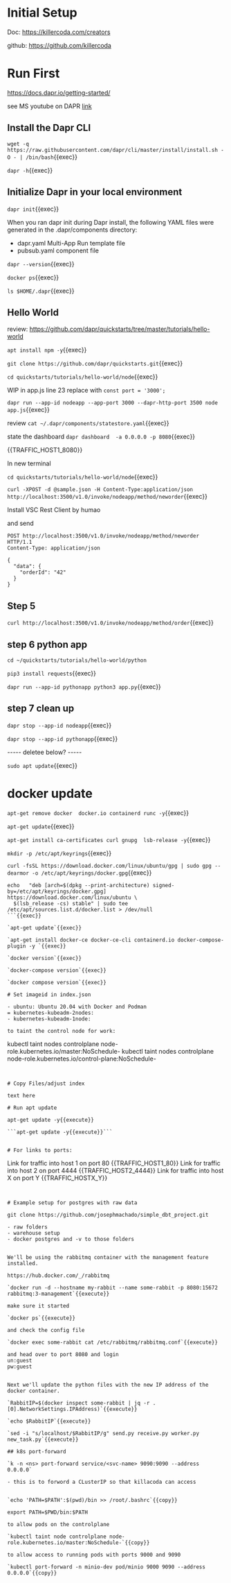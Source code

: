 
# Initial Setup

Doc: https://killercoda.com/creators

github: https://github.com/killercoda

# Run First

https://docs.dapr.io/getting-started/

see MS youtube on DAPR [link](https://www.youtube.com/watch?v=nK8Ss2UMAxc)

## Install the Dapr CLI

`wget -q https://raw.githubusercontent.com/dapr/cli/master/install/install.sh -O - | /bin/bash`{{exec}}

`dapr -h`{{exec}}



## Initialize Dapr in your local environment

`dapr init`{{exec}}

When you ran dapr init during Dapr install, the following YAML files were generated in the .dapr/components directory:

- dapr.yaml Multi-App Run template file
- pubsub.yaml component file

`dapr --version`{{exec}}

`docker ps`{{exec}}

`ls $HOME/.dapr`{{exec}}

## Hello World

review: https://github.com/dapr/quickstarts/tree/master/tutorials/hello-world

`apt install npm -y`{{exec}}

`git clone https://github.com/dapr/quickstarts.git`{{exec}}

`cd quickstarts/tutorials/hello-world/node`{{exec}}

WIP in app.js line 23 replace with `const port = '3000';`

`dapr run --app-id nodeapp --app-port 3000 --dapr-http-port 3500 node app.js`{{exec}}

review `cat ~/.dapr/components/statestore.yaml`{{exec}}


state the dashboard `dapr dashboard  -a 0.0.0.0 -p 8080`{{exec}}

{{TRAFFIC_HOST1_8080}}

In new terminal

`cd quickstarts/tutorials/hello-world/node`{{exec}}

`curl -XPOST -d @sample.json -H Content-Type:application/json http://localhost:3500/v1.0/invoke/nodeapp/method/neworder`{{exec}}

Install VSC Rest Client  by humao

and send

```
POST http://localhost:3500/v1.0/invoke/nodeapp/method/neworder HTTP/1.1
Content-Type: application/json

{
  "data": {
    "orderId": "42"
  }
}
```

## Step 5


`curl http://localhost:3500/v1.0/invoke/nodeapp/method/order`{{exec}}

## step 6 python app

`cd ~/quickstarts/tutorials/hello-world/python`

`pip3 install requests`{{exec}}


`dapr run --app-id pythonapp python3 app.py`{{exec}}


## step 7 clean up

`dapr stop --app-id nodeapp`{{exec}}

`dapr stop --app-id pythonapp`{{exec}}


----- deletee below? -----

`sudo apt update`{{exec}}

# docker update

`apt-get remove docker  docker.io containerd runc -y`{{exec}}   

`apt-get update`{{exec}}   

`apt-get install ca-certificates curl gnupg  lsb-release -y`{{exec}}   

`mkdir -p /etc/apt/keyrings`{{exec}}   

`curl -fsSL https://download.docker.com/linux/ubuntu/gpg | sudo gpg --dearmor -o /etc/apt/keyrings/docker.gpg`{{exec}}   

```
echo   "deb [arch=$(dpkg --print-architecture) signed-by=/etc/apt/keyrings/docker.gpg] https://download.docker.com/linux/ubuntu \
  $(lsb_release -cs) stable" | sudo tee /etc/apt/sources.list.d/docker.list > /dev/null
```{{exec}}   

`apt-get update`{{exec}}   

`apt-get install docker-ce docker-ce-cli containerd.io docker-compose-plugin -y `{{exec}}   

`docker version`{{exec}}   

`docker-compose version`{{exec}}   

`docker compose version`{{exec}}

# Set imageid in index.json

- ubuntu: Ubuntu 20.04 with Docker and Podman
= kubernetes-kubeadm-2nodes: 
- kubernetes-kubeadm-1node:

to taint the control node for work:

```
kubectl taint nodes controlplane node-role.kubernetes.io/master:NoSchedule-
kubectl taint nodes controlplane node-role.kubernetes.io/control-plane:NoSchedule-
```


# Copy Files/adjust index

text here

# Run apt update

apt-get update -y{{execute}}

```apt-get update -y{{execute}}```


# For links to ports:

```
Link for traffic into host 1 on port 80
{{TRAFFIC_HOST1_80}}
Link for traffic into host 2 on port 4444
{{TRAFFIC_HOST2_4444}}
Link for traffic into host X on port Y
{{TRAFFIC_HOSTX_Y}}
```


# Example setup for postgres with raw data

git clone https://github.com/josephmachado/simple_dbt_project.git

- raw folders
- warehouse setup
- docker postgres and -v to those folders


We'll be using the rabbitmq container with the management feature installed.

https://hub.docker.com/_/rabbitmq

`docker run -d --hostname my-rabbit --name some-rabbit -p 8080:15672 rabbitmq:3-management`{{execute}}

make sure it started

`docker ps`{{execute}}

and check the config file

`docker exec some-rabbit cat /etc/rabbitmq/rabbitmq.conf`{{execute}}

and head over to port 8080 and login   
un:guest   
pw:guest  


Next we'll update the python files with the new IP address of the docker container.

`RabbitIP=$(docker inspect some-rabbit | jq -r .[0].NetworkSettings.IPAddress)`{{execute}}

`echo $RabbitIP`{{execute}}

`sed -i "s/localhost/$RabbitIP/g" send.py receive.py worker.py new_task.py`{{execute}}

## k8s port-forward

`k -n <ns> port-forward service/<svc-name> 9090:9090 --address 0.0.0.0`

- this is to forword a CLusterIP so that killacoda can access


`echo 'PATH=$PATH':$(pwd)/bin >> /root/.bashrc`{{copy}}

export PATH=$PWD/bin:$PATH

to allow pods on the controlplane

`kubectl taint node controlplane node-role.kubernetes.io/master:NoSchedule-`{{copy}}

to allow access to running pods with ports 9000 and 9090

`kubectl port-forward -n minio-dev pod/minio 9000 9090 --address 0.0.0.0`{{copy}}

